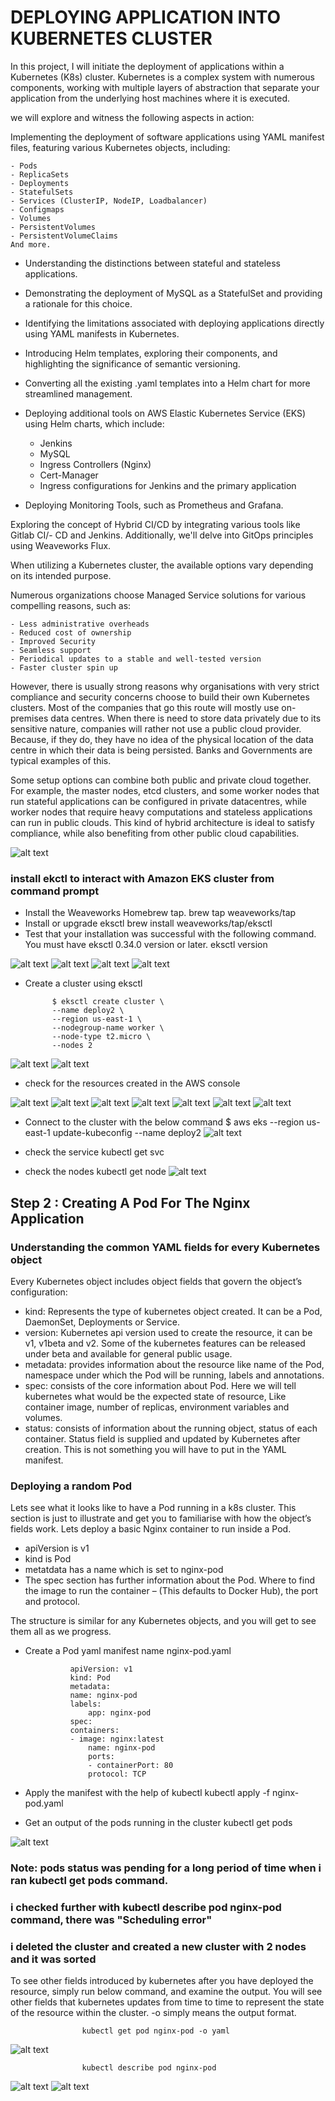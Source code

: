 # DEPLOYING APPLICATION INTO KUBERNETES CLUSTER
In this project, I will initiate the deployment of applications within a Kubernetes (K8s) cluster. Kubernetes is a complex system with numerous components, working with multiple layers of abstraction that separate your application from the underlying host machines where it is executed.

we will explore and witness the following aspects in action:

Implementing the deployment of software applications using YAML manifest files, featuring various Kubernetes objects, including:

    - Pods
    - ReplicaSets
    - Deployments
    - StatefulSets
    - Services (ClusterIP, NodeIP, Loadbalancer)
    - Configmaps
    - Volumes
    - PersistentVolumes
    - PersistentVolumeClaims
    And more.

- Understanding the distinctions between stateful and stateless applications.

- Demonstrating the deployment of MySQL as a StatefulSet and providing a rationale for this choice.

- Identifying the limitations associated with deploying applications directly using YAML manifests in Kubernetes.

- Introducing Helm templates, exploring their components, and highlighting the significance of semantic versioning.

- Converting all the existing .yaml templates into a Helm chart for more streamlined management.

- Deploying additional tools on AWS Elastic Kubernetes Service (EKS) using Helm charts, which include:

    - Jenkins
    - MySQL
    - Ingress Controllers (Nginx)
    - Cert-Manager
    - Ingress configurations for Jenkins and the primary application

- Deploying Monitoring Tools, such as Prometheus and Grafana.

 Exploring the concept of Hybrid CI/CD by integrating various tools like Gitlab CI/- CD and Jenkins. Additionally, we'll delve into GitOps principles using Weaveworks Flux.

When utilizing a Kubernetes cluster, the available options vary depending on its intended purpose.

Numerous organizations choose Managed Service solutions for various compelling reasons, such as:

    - Less administrative overheads
    - Reduced cost of ownership
    - Improved Security
    - Seamless support
    - Periodical updates to a stable and well-tested version
    - Faster cluster spin up

However, there is usually strong reasons why organisations with very strict compliance and security concerns choose to build their own Kubernetes clusters. Most of the companies that go this route will mostly use on-premises data centres. When there is need to store data privately due to its sensitive nature, companies will rather not use a public cloud provider. Because, if they do, they have no idea of the physical location of the data centre in which their data is being persisted. Banks and Governments are typical examples of this.

Some setup options can combine both public and private cloud together. For example, the master nodes, etcd clusters, and some worker nodes that run stateful applications can be configured in private datacentres, while worker nodes that require heavy computations and stateless applications can run in public clouds. This kind of hybrid architecture is ideal to satisfy compliance, while also benefiting from other public cloud capabilities.

![alt text](images/22.1.png)

### install ekctl to interact with Amazon EKS cluster from command prompt
- Install the Weaveworks Homebrew tap.
            brew tap weaveworks/tap
- Install or upgrade eksctl
            brew install weaveworks/tap/eksctl
- Test that your installation was successful with the following command. You must have eksctl 0.34.0 version or later.
            eksctl version
        
 ![alt text](images/22.2.png)
 ![alt text](images/22.3.png)
 ![alt text](images/22.4.png)
 ![alt text](images/22.5.png)


- Create a cluster using eksctl

            $ eksctl create cluster \
            --name deploy2 \
            --region us-east-1 \
            --nodegroup-name worker \
            --node-type t2.micro \
            --nodes 2      

![alt text](images/22.6.png)
![alt text](images/22.7.png)

- check for the resources created in the AWS console

![alt text](images/22.8.png)
![alt text](images/22.9.png)
![alt text](images/22.10.png)
![alt text](images/22.11.png)
![alt text](images/22.12.png)
![alt text](images/22.13.png)
![alt text](images/22.14.png)

- Connect to the cluster with the below command
            $ aws eks --region us-east-1 update-kubeconfig --name deploy2
 ![alt text](images/22.15.png)   



- check the service 
           kubectl get svc
- check the nodes 
           kubectl get node
![alt text](images/22.16.png)

## Step 2 : Creating A Pod For The Nginx Application

### Understanding the common YAML fields for every Kubernetes object
Every Kubernetes object includes object fields that govern the object’s configuration:

- kind: Represents the type of kubernetes object created. It can be a Pod, DaemonSet, Deployments or Service.
- version: Kubernetes api version used to create the resource, it can be v1, v1beta and v2. Some of the kubernetes features can be released under beta and available for general public usage.
- metadata: provides information about the resource like name of the Pod, namespace under which the Pod will be running, labels and annotations.
- spec: consists of the core information about Pod. Here we will tell kubernetes what would be the expected state of resource, Like container image, number of replicas, environment variables and volumes.
- status: consists of information about the running object, status of each container. Status field is supplied and updated by Kubernetes after creation. This is not something you will have to put in the YAML manifest.

### Deploying a random Pod
Lets see what it looks like to have a Pod running in a k8s cluster. This section is just to illustrate and get you to familiarise with how the object’s fields work. Lets deploy a basic Nginx container to run inside a Pod.

- apiVersion is v1
- kind is Pod
- metatdata has a name which is set to nginx-pod
- The spec section has further information about the Pod. Where to find the image to run the container – (This defaults to Docker Hub), the port and protocol.

The structure is similar for any Kubernetes objects, and you will get to see them all as we progress.
- Create a Pod yaml manifest name nginx-pod.yaml

                apiVersion: v1
                kind: Pod
                metadata:
                name: nginx-pod
                labels: 
                    app: nginx-pod
                spec:
                containers:
                - image: nginx:latest
                    name: nginx-pod
                    ports:
                    - containerPort: 80
                    protocol: TCP
              

- Apply the manifest with the help of kubectl
                    kubectl apply -f nginx-pod.yaml

- Get an output of the pods running in the cluster
                    kubectl get pods

![alt text](images/22.17.png)

### Note: pods status was pending for a long period of time when i ran kubectl get pods command.
### i checked further with kubectl describe pod nginx-pod command, there was "Scheduling error"
### i deleted the cluster and created a new cluster with 2 nodes and it was sorted

To see other fields introduced by kubernetes after you have deployed the resource, simply run below command, and examine the output. You will see other fields that kubernetes updates from time to time to represent the state of the resource within the cluster. -o simply means the output format.

                    kubectl get pod nginx-pod -o yaml 

![alt text](images/22.18.png)
 

                    kubectl describe pod nginx-pod

![alt text](images/22.19.png)
![alt text](images/22.20.png)

